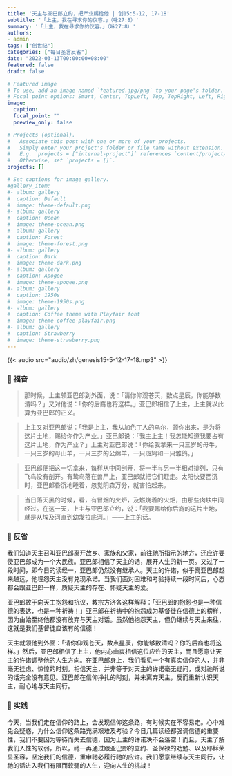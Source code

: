 ```yaml
---
title: '天主与亚巴郎立约，把产业赐给他 | 创15:5-12, 17-18'
subtitle: '「上主，我在寻求你的仪容。」（咏27:8）'
summary: '「上主，我在寻求你的仪容。」（咏27:8）'
authors:
- admin
tags: ["创世纪"]
categories: ["每日圣言反省"]
date: "2022-03-13T00:00:00+08:00"
featured: false
draft: false

# Featured image
# To use, add an image named `featured.jpg/png` to your page's folder.
# Focal point options: Smart, Center, TopLeft, Top, TopRight, Left, Right, BottomLeft, Bottom, BottomRight
image:
  caption:
  focal_point: ""
  preview_only: false

# Projects (optional).
#   Associate this post with one or more of your projects.
#   Simply enter your project's folder or file name without extension.
#   E.g. `projects = ["internal-project"]` references `content/project/deep-learning/index.md`.
#   Otherwise, set `projects = []`.
projects: []

# Set captions for image gallery.
#gallery_item:
#- album: gallery
#  caption: Default
#  image: theme-default.png
#- album: gallery
#  caption: Ocean
#  image: theme-ocean.png
#- album: gallery
#  caption: Forest
#  image: theme-forest.png
#- album: gallery
#  caption: Dark
#  image: theme-dark.png
#- album: gallery
#  caption: Apogee
#  image: theme-apogee.png
#- album: gallery
#  caption: 1950s
#  image: theme-1950s.png
#- album: gallery
#  caption: Coffee theme with Playfair font
#  image: theme-coffee-playfair.png
#- album: gallery
#  caption: Strawberry
#  image: theme-strawberry.png
---
```


{{< audio src="audio/zh/genesis15-5-12-17-18.mp3" >}}

### :love_letter: 福音
> 那时候，上主领亚巴郎到外面，说：「请你仰观苍天，数点星辰，你能够数清吗？」又对他说：「你的后裔也将这样。」亚巴郎相信了上主，上主就以此算为亚巴郎的正义。

> 上主又对亚巴郎说：「我是上主，我从加色丁人的乌尔，领你出来，是为将这片土地，赐给你作为产业。」亚巴郎说：「我主上主！我怎能知道我要占有这片土地，作为产业？」上主对亚巴郎说：「你给我拿来一只三岁的母牛，一只三岁的母山羊，一只三岁的公绵羊，一只斑鸠和一只雏鸽。」

> 亚巴郎便把这一切拿来，每样从中间剖开，将一半与另一半相对排列，只有飞鸟没有剖开。有鸷鸟落在兽尸上，亚巴郎就把它们赶走。太阳快要西沉时，亚巴郎昏沉地睡着，忽觉阴森万分，就害怕起来。

> 当日落天黑的时候，看，有冒烟的火炉，及燃烧着的火炬，由那些肉块中间经过。在这一天，上主与亚巴郎立约，说：「我要赐给你后裔的这片土地，就是从埃及河直到幼发拉底河。」——上主的话。

### :speech_balloon: 反省
我们知道天主召叫亚巴郎离开故乡、家族和父家，前往祂所指示的地方，还应许要使亚巴郎成为一个大民族。亚巴郎相信了天主的话，展开人生的新一页。又过了一段时间，即今日的读经一，亚巴郎仍然没有继承人。天主的许诺，似乎离亚巴郎越来越远，他埋怨天主没有兑现承诺。当我们面对困难和考验持续一段时间后，心态都会跟亚巴郎一样，质疑天主的存在、怀疑天主的爱。

亚巴郎敢于向天主抱怨和抗议，教宗方济各这样解释：「亚巴郎的抱怨也是一种信德的表达，也是一种祈祷！」亚巴郎在祈祷中的抱怨成为基督徒在信德上的榜样，因为由始至终他都没有放弃与天主对话。虽然他抱怨天主，但仍继续与天主来往，这就是我们基督徒应该有的信德！

天主就领他到外面：「请你仰观苍天，数点星辰，你能够数清吗？你的后裔也将这样。」然后，亚巴郎相信了上主，他内心由衷相信这位应许的天主，而且愿意让天主的许诺调整他的人生方向。在亚巴郎身上，我们看见一个有真实信仰的人，并非毫无挂虑、惊惶的时刻。相信天主，并非等于对天主的许诺毫无疑问，或对祂所说的话完全没有意见。亚巴郎在信仰挣扎的时刻，并未离弃天主，反而重新认识天主，耐心地与天主同行。

### :runner: 实践
今天，当我们走在信仰的路上，会发现信仰这条路，有时候实在不容易走。心中难免会疑惑，为什么信仰这条路充满艰难及考验？今日几篇读经都强调信德的重要性，我们不要因为等待而失去信德，因为上主的许诺决不会落空！而且，天主了解我们人性的软弱，所以，祂一再通过跟亚巴郎的立约、圣保禄的劝勉、以及耶稣荣显圣容，坚定我们的信德，重申祂必履行祂的应许。我们愿意继续与天主同行，让祂的话进入我们有限而软弱的人生，迎向人生的挑战！
